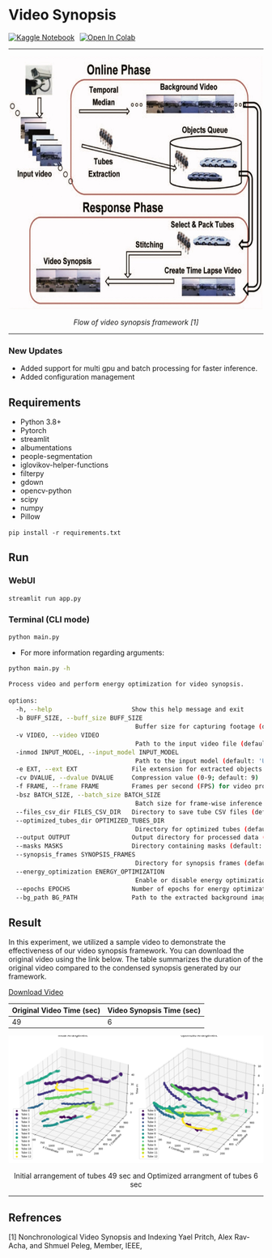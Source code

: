 # Video Synopsis

<div style="display: flex; align-items: center; gap: 10px;">
    <a href="https://www.kaggle.com/code/mithunparab/video-synopsis" target="_blank">
        <img src="https://kaggle.com/static/images/site-logo.png" alt="Kaggle Notebook" height="40" style="margin-bottom: -15px;">
    </a>
    <a href="https://colab.research.google.com/drive/1PxJu8XynAvpWxb_iNgpdFGYvHw5NQqnf?usp=sharing" target="_blank">
        <img src="https://colab.research.google.com/assets/colab-badge.svg" alt="Open In Colab">
    </a>
</div>

---
<div style="text-align: center;">
    <img src="static/video-synopsis-fig.jpg" alt="Video Synopsis Framework" width="500" height="500">
    <p><em>Flow of video synopsis framework [1]</em></p>
</div>

---

### New Updates

- Added support for multi gpu and batch processing for faster inference.
- Added configuration management 
## Requirements

- Python 3.8+
- Pytorch
- streamlit
- albumentations
- people-segmentation
- iglovikov-helper-functions
- filterpy
- gdown
- opencv-python
- scipy
- numpy
- Pillow

```pip install -r requirements.txt```

## Run

### WebUI

```bash
streamlit run app.py
```

### Terminal (CLI mode)

```bash
python main.py
```

- For more information regarding arguments: <br>

```bash
python main.py -h
```

```bash
Process video and perform energy optimization for video synopsis.

options:
  -h, --help                      Show this help message and exit
  -b BUFF_SIZE, --buff_size BUFF_SIZE
                                   Buffer size for capturing footage (default: 32 frames)
  -v VIDEO, --video VIDEO
                                   Path to the input video file (default: '../src/all_rush_video.mp4')
  -inmod INPUT_MODEL, --input_model INPUT_MODEL
                                   Path to the input model (default: 'Unet_2020-07-20')
  -e EXT, --ext EXT               File extension for extracted objects (default: '.png')
  -cv DVALUE, --dvalue DVALUE     Compression value (0-9; default: 9)
  -f FRAME, --frame FRAME         Frames per second (FPS) for video processing (default: 15)
  -bsz BATCH_SIZE, --batch_size BATCH_SIZE
                                   Batch size for frame-wise inference (default: 8)
  --files_csv_dir FILES_CSV_DIR   Directory to save tube CSV files (default: '*/*.csv')
  --optimized_tubes_dir OPTIMIZED_TUBES_DIR
                                   Directory for optimized tubes (default: '../optimized_tubes')
  --output OUTPUT                 Output directory for processed data (default: 'output')
  --masks MASKS                   Directory containing masks (default: '../masks')
  --synopsis_frames SYNOPSIS_FRAMES
                                   Directory for synopsis frames (default: '../synopsis_frames')
  --energy_optimization ENERGY_OPTIMIZATION
                                   Enable or disable energy optimization (default: True)
  --epochs EPOCHS                 Number of epochs for energy optimization (default: 2000)
  --bg_path BG_PATH               Path to the extracted background image (default: '../bg/background_img.png')
```

## Result

In this experiment, we utilized a sample video to demonstrate the effectiveness of our video synopsis framework. You can download the original video using the link below. The table summarizes the duration of the original video compared to the condensed synopsis generated by our framework.

[Download Video](https://drive.google.com/file/d/1ZqZ9bVY75VbuRh_A1Qfzaw0iLKpZV6X9/view?usp=sharing)

| Original Video Time (sec) | Video Synopsis Time (sec) |
|---------------------------|---------------------------|
| 49                        | 6                         |

<div style="text-align: center;">
    <img src="static/optimized_tubes_plot.png" alt="Initial vs optimized tubes">
    <p>Initial arrangement of tubes 49 sec and Optimized arrangment of tubes 6 sec</p>
</div>

---

## Refrences

[1]  Nonchronological Video Synopsis and Indexing Yael Pritch, Alex Rav-Acha, and Shmuel Peleg, Member, IEEE,
